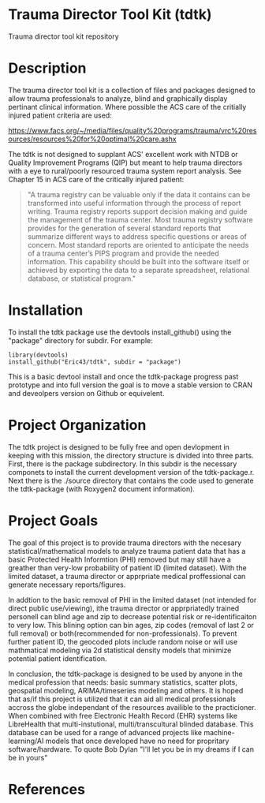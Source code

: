 # Trauma Director Tool Kit (tdtk)
Trauma director tool kit repository
# Description
The trauma director tool kit is a collection of files and packages designed to allow trauma professionals to analyze, blind and graphically display pertinant clinical information.  Where possible the ACS care of the critially injured patient criteria are used:


https://www.facs.org/~/media/files/quality%20programs/trauma/vrc%20resources/resources%20for%20optimal%20care.ashx


The tdtk is not designed to supplant ACS' excellent work with NTDB or Quality Improvement Programs (QIP) but meant to help trauma directors with a eye to rural/poorly resourced trauma system report analysis.  See Chapter 15 in ACS care of the critically injured patient:

>"A trauma registry can be valuable only if the data it contains can be transformed into useful information through the process of report writing. Trauma registry reports support decision making and guide the management of the trauma center. Most trauma registry software provides for the generation of several standard reports that summarize different ways to address specific questions or areas of concern. Most standard reports are oriented to anticipate the needs of a trauma center’s PIPS program and provide the needed information. This capability should be built into the software itself or achieved by exporting the data to a separate spreadsheet, relational database, or statistical program."

# Installation

To install the tdtk package use the devtools install_github() using the "package" directory for subdir.  For example:

```{r}
library(devtools)
install_github("Eric43/tdtk", subdir = "package")
```

This is a basic devtool install and once the tdtk-package progress past prototype and into full version the goal is to move a stable version to CRAN and deveolpers version on Github or equivelent.  

# Project Organization

The tdtk project is designed to be fully free and open devlopment in keeping with this mission, the directory structure is divided into three parts.  First, there is the package subdirectory.  In this subdir is the necessary componets to install the current development version of the tdtk-package.r.  Next there is the ./source directory that contains the code used to generate the tdtk-package (with Roxygen2 document information).  

# Project Goals

The goal of this project is to provide trauma directors with the necesary statistical/mathematical models to analyze trauma patient data that has a basic Protected Health Informtion (PHI) removed but may still have a greather than very-low probability of patient ID (limited dataset).  With the limited dataset, a trauma director or apprpriate medical proffessional can generate necessary reports/figures.  

In addtion to the basic removal of PHI in the limited dataset (not intended for direct public use/viewing), ithe trauma director or apprpriatedly trained personell can blind age and zip to decrease potential risk or re-identificaiton to very low.  This blining option can bin ages, zip codes (removal of last 2 or full removal) or both(recommended for non-professionals).  To prevent further patient ID, the geocoded plots include random noise or will use mathmatical modeling via 2d statistical density models that minimize potential patient identification.

In conclusion, the tdtk-package is designed to be used by anyone in the medical profession that needs: basic summary statistics, scatter plots, geospatial modeling, ARIMA/timeseries modeling and others.  It is hoped that as/if this project is utilized that it can aid all medical professionals accross the globe independant of the resources availible to the practicioner.  When combined with free Electronic Health Record (EHR) systems like LibreHealth that multi-instutional, multi/transcultural blinded database. This database can be used for a range of advanced projects like machine-learning/AI models that once developed have no need for propritary software/hardware. To quote Bob Dylan "I'll let you be in my dreams if I can be in yours"


# References



